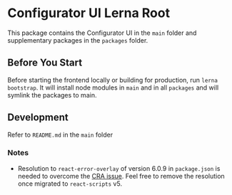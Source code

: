 # Configurator UI Lerna Root

This package contains the Configurator UI in the `main` folder and supplementary packages in the `packages` folder.

## Before You Start

Before starting the frontend locally or building for production, run `lerna bootstrap`. It will install node modules in `main` and in all `packages` and will symlink the packages to main.

## Development

Refer to `README.md` in the `main` folder

### Notes

- Resolution to `react-error-overlay` of version 6.0.9 in `package.json` is needed to overcome the [CRA issue](https://github.com/facebook/create-react-app/issues/11771#issuecomment-995904234). Feel free to remove the resolution once migrated to `react-scripts` v5.
